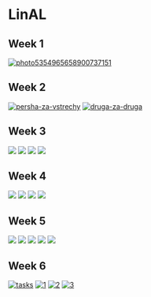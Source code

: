 # LinAL


## Week 1

<a href="https://ibb.co/BPfKhjC"><img src="https://i.ibb.co/g7rF0wR/photo5354965658900737151.jpg" alt="photo5354965658900737151" border="0"></a>

## Week 2

<a href="https://ibb.co/Pm5SXvY"><img src="https://i.ibb.co/TvHCjxT/persha-za-vstrechy.jpg" alt="persha-za-vstrechy" border="0"></a>
<a href="https://ibb.co/86360Hn"><img src="https://i.ibb.co/FgvgKFk/druga-za-druga.jpg" alt="druga-za-druga" border="0"></a>

## Week 3

<a href="https://savepice.ru" target="_blank" title="хостинг картинок"><img src="https://cdn1.savepice.ru/uploads/2020/2/27/9311476d3c99b72124f003f47576d119-full.png" border="0"/></a>
<a href="https://savepice.ru" target="_blank" title="хостинг картинок"><img src="https://cdn1.savepice.ru/uploads/2020/2/27/405b6d27fdd95e6a8e939fe3e034538b-full.png" border="0"/></a>
<a href="https://savepice.ru" target="_blank" title="хостинг картинок"><img src="https://cdn1.savepice.ru/uploads/2020/2/27/a088b00ccf1e371dd50c36f79d822796-full.jpg" border="0"/></a>
<a href="https://savepice.ru" target="_blank" title="хостинг картинок"><img src="https://cdn1.savepice.ru/uploads/2020/2/27/8d1eca845bdf8f4f2df744bdc9e53f9e-full.jpg" border="0"/></a>

## Week 4

<a href="https://savepice.ru" target="_blank" title="хостинг картинок"><img src="https://cdn1.savepice.ru/uploads/2020/2/23/a67337d106ad1245fa201e9928fe2903-full.png" border="0"/></a>
<a href="https://savepice.ru" target="_blank" title="хостинг картинок"><img src="https://cdn1.savepice.ru/uploads/2020/2/23/fa90b88211438a297b126564f2c41c24-full.png" border="0"/></a>
<a href="https://savepice.ru" target="_blank" title="хостинг картинок"><img src="https://cdn1.savepice.ru/uploads/2020/2/23/565a314bca1c6691ec9a1a6ad4776888-full.jpg" border="0"/></a>
<a href="https://savepice.ru" target="_blank" title="хостинг картинок"><img src="https://cdn1.savepice.ru/uploads/2020/2/23/669d18c70106f196426e6e78ef5e9c0e-full.jpg" border="0"/></a>

## Week 5

<a href="https://savepice.ru" target="_blank" title="хостинг картинок"><img src="https://cdn1.savepice.ru/uploads/2020/3/1/e93bfe0077499f5ab66cd31997713e4b-full.png" border="0"/></a>
<a href="https://savepice.ru" target="_blank" title="хостинг картинок"><img src="https://cdn1.savepice.ru/uploads/2020/3/1/5560581f7a67b38f2fb82c3406e3d84e-full.png" border="0"/></a>
<a href="https://savepice.ru" target="_blank" title="хостинг картинок"><img src="https://cdn1.savepice.ru/uploads/2020/3/1/61f3e96c31de216b7d1a9f2b230c668e-full.jpg" border="0"/></a>
<a href="https://savepice.ru" target="_blank" title="хостинг картинок"><img src="https://cdn1.savepice.ru/uploads/2020/3/1/f0a8f36267252e55bdc6b4c2908ae21f-full.jpg" border="0"/></a>
<a href="https://savepice.ru" target="_blank" title="хостинг картинок"><img src="https://cdn1.savepice.ru/uploads/2020/3/1/38048817c5ce3dac16ae67f5e43bebb7-full.jpg" border="0"/></a>

## Week 6

<a href="https://ibb.co/KGG6rQJ"><img src="https://i.ibb.co/8BBM7RH/tasks.png" alt="tasks" border="0"></a>
<a href="https://imgbb.com/"><img src="https://i.ibb.co/ZVQQ9Z8/1.jpg" alt="1" border="0"></a>
<a href="https://imgbb.com/"><img src="https://i.ibb.co/3hJWV9j/2.jpg" alt="2" border="0"></a>
<a href="https://imgbb.com/"><img src="https://i.ibb.co/dWjLL3H/3.jpg" alt="3" border="0"></a>



